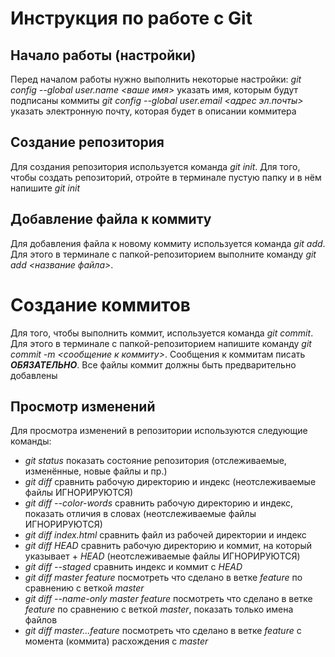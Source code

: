 # Инструкция по работе с Git

## Начало работы (настройки)
Перед началом работы нужно выполнить некоторые настройки:
*git config --global user.name <ваше имя>* указать имя, которым будут подписаны коммиты
*git config --global user.email <адрес эл.почты>*  указать электронную почту, которая будет в описании коммитера

## Создание репозитория
Для создания репозитория используется команда *git init*. Для того, чтобы создать репозиторий, отройте в терминале пустую папку и в нём напишите *git init*

## Добавление файла к коммиту
Для добавления файла к новому коммиту используется команда *git add*. Для этого в терминале с папкой-репозиторием выполните команду *git add <название файла>*.

# Создание коммитов
Для того, чтобы выполнить коммит, используется команда *git commit*. Для этого в терминале с папкой-репозиторием напишите команду *git commit -m <сообщение к коммиту>*. Сообщения к коммитам писать ***ОБЯЗАТЕЛЬНО***. Все файлы коммит должны быть предварительно добавлены

## Просмотр изменений
Для просмотра изменений в репозитории используются следующие команды:
+ *git status*  показать состояние репозитория (отслеживаемые, изменённые, новые файлы и пр.)
+ *git diff*    сравнить рабочую директорию и индекс (неотслеживаемые файлы ИГНОРИРУЮТСЯ)
+ *git diff --color-words*  сравнить рабочую директорию и индекс, показать отличия в словах (неотслеживаемые файлы ИГНОРИРУЮТСЯ)
+ *git diff index.html* сравнить файл из рабочей директории и индекс
+ *git diff HEAD*   сравнить рабочую директорию и коммит, на который указывает + *HEAD* (неотслеживаемые файлы ИГНОРИРУЮТСЯ)
+ *git diff --staged*   сравнить индекс и коммит с *HEAD*
+ *git diff master feature* посмотреть что сделано в ветке *feature* по сравнению с веткой *master*
+ *git diff --name-only master feature* посмотреть что сделано в ветке *feature* по сравнению с веткой *master*, показать только имена файлов
+ *git diff master...feature*  посмотреть что сделано в ветке *feature* с момента (коммита) расхождения с *master*
